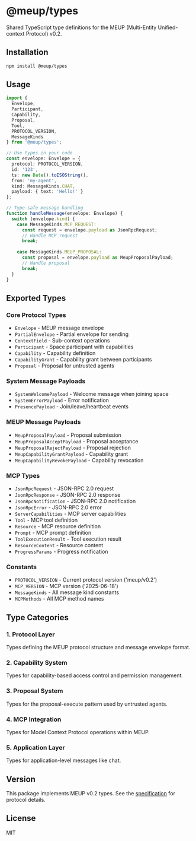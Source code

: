 # @meup/types

Shared TypeScript type definitions for the MEUP (Multi-Entity Unified-context Protocol) v0.2.

## Installation

```bash
npm install @meup/types
```

## Usage

```typescript
import { 
  Envelope, 
  Participant, 
  Capability,
  Proposal,
  Tool,
  PROTOCOL_VERSION,
  MessageKinds 
} from '@meup/types';

// Use types in your code
const envelope: Envelope = {
  protocol: PROTOCOL_VERSION,
  id: '123',
  ts: new Date().toISOString(),
  from: 'my-agent',
  kind: MessageKinds.CHAT,
  payload: { text: 'Hello!' }
};

// Type-safe message handling
function handleMessage(envelope: Envelope) {
  switch (envelope.kind) {
    case MessageKinds.MCP_REQUEST:
      const request = envelope.payload as JsonRpcRequest;
      // Handle MCP request
      break;
      
    case MessageKinds.MEUP_PROPOSAL:
      const proposal = envelope.payload as MeupProposalPayload;
      // Handle proposal
      break;
  }
}
```

## Exported Types

### Core Protocol Types
- `Envelope` - MEUP message envelope
- `PartialEnvelope` - Partial envelope for sending
- `ContextField` - Sub-context operations
- `Participant` - Space participant with capabilities
- `Capability` - Capability definition
- `CapabilityGrant` - Capability grant between participants
- `Proposal` - Proposal for untrusted agents

### System Message Payloads
- `SystemWelcomePayload` - Welcome message when joining space
- `SystemErrorPayload` - Error notification
- `PresencePayload` - Join/leave/heartbeat events

### MEUP Message Payloads
- `MeupProposalPayload` - Proposal submission
- `MeupProposalAcceptPayload` - Proposal acceptance
- `MeupProposalRejectPayload` - Proposal rejection
- `MeupCapabilityGrantPayload` - Capability grant
- `MeupCapabilityRevokePayload` - Capability revocation

### MCP Types
- `JsonRpcRequest` - JSON-RPC 2.0 request
- `JsonRpcResponse` - JSON-RPC 2.0 response
- `JsonRpcNotification` - JSON-RPC 2.0 notification
- `JsonRpcError` - JSON-RPC 2.0 error
- `ServerCapabilities` - MCP server capabilities
- `Tool` - MCP tool definition
- `Resource` - MCP resource definition
- `Prompt` - MCP prompt definition
- `ToolExecutionResult` - Tool execution result
- `ResourceContent` - Resource content
- `ProgressParams` - Progress notification

### Constants
- `PROTOCOL_VERSION` - Current protocol version ('meup/v0.2')
- `MCP_VERSION` - MCP version ('2025-06-18')
- `MessageKinds` - All message kind constants
- `MCPMethods` - All MCP method names

## Type Categories

### 1. Protocol Layer
Types defining the MEUP protocol structure and message envelope format.

### 2. Capability System
Types for capability-based access control and permission management.

### 3. Proposal System
Types for the proposal-execute pattern used by untrusted agents.

### 4. MCP Integration
Types for Model Context Protocol operations within MEUP.

### 5. Application Layer
Types for application-level messages like chat.

## Version

This package implements MEUP v0.2 types. See the [specification](https://github.com/rjcorwin/mcpx-protocol/blob/main/spec/v0.2/SPEC.md) for protocol details.

## License

MIT